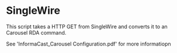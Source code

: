 # SingleWire
This script takes a HTTP GET from SingleWire and converts it to an Carousel RDA command.

See 'InformaCast_Carousel Configuration.pdf' for more informatiopn 
